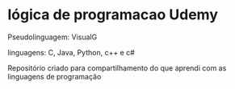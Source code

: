 # lógica de programacao Udemy
 Pseudolinguagem: VisualG
 
 linguagens: C, Java, Python, c++ e c#


Repositório criado para compartilhamento do que aprendi com as linguagens de programação
